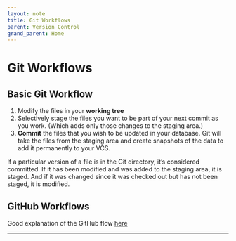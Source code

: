 ```yaml
---
layout: note
title: Git Workflows
parent: Version Control
grand_parent: Home
---
```


# Git Workflows

## Basic Git Workflow

1. Modify the files in your **working tree**
2. Selectively stage the files you want to be part of your next commit as you work. (Which adds only those changes to the staging area.)
3. **Commit** the files that you wish to be updated in your database. Git will take the files from the staging area and create snapshots of the data to add it permanently to your VCS.

If a particular version of a file is in the Git directory, it’s considered committed. If it has been modified and was added to the staging area, it is staged. And if it was changed since it was checked out but has not been staged, it is modified.

## GitHub Workflows

Good explanation of the GitHub flow [here](https://guides.github.com/introduction/flow/?utm_source=onboarding-series&utm_medium=email&utm_content=week3&utm_campaign=beg)

---
